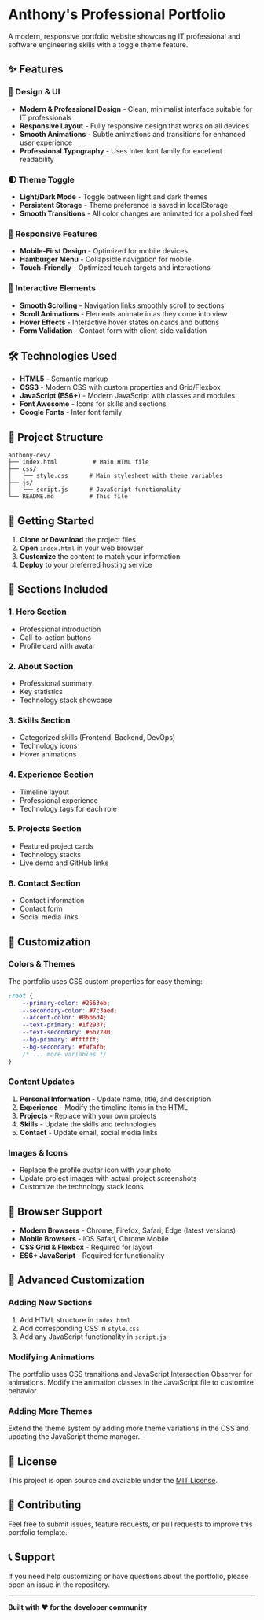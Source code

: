 # Anthony's Professional Portfolio

A modern, responsive portfolio website showcasing IT professional and software engineering skills with a toggle theme feature.

## ✨ Features

### 🎨 Design & UI
- **Modern & Professional Design** - Clean, minimalist interface suitable for IT professionals
- **Responsive Layout** - Fully responsive design that works on all devices
- **Smooth Animations** - Subtle animations and transitions for enhanced user experience
- **Professional Typography** - Uses Inter font family for excellent readability

### 🌓 Theme Toggle
- **Light/Dark Mode** - Toggle between light and dark themes
- **Persistent Storage** - Theme preference is saved in localStorage
- **Smooth Transitions** - All color changes are animated for a polished feel

### 📱 Responsive Features
- **Mobile-First Design** - Optimized for mobile devices
- **Hamburger Menu** - Collapsible navigation for mobile
- **Touch-Friendly** - Optimized touch targets and interactions

### 🚀 Interactive Elements
- **Smooth Scrolling** - Navigation links smoothly scroll to sections
- **Scroll Animations** - Elements animate in as they come into view
- **Hover Effects** - Interactive hover states on cards and buttons
- **Form Validation** - Contact form with client-side validation

## 🛠️ Technologies Used

- **HTML5** - Semantic markup
- **CSS3** - Modern CSS with custom properties and Grid/Flexbox
- **JavaScript (ES6+)** - Modern JavaScript with classes and modules
- **Font Awesome** - Icons for skills and sections
- **Google Fonts** - Inter font family

## 📁 Project Structure

```
anthony-dev/
├── index.html          # Main HTML file
├── css/
│   └── style.css      # Main stylesheet with theme variables
├── js/
│   └── script.js      # JavaScript functionality
└── README.md          # This file
```

## 🚀 Getting Started

1. **Clone or Download** the project files
2. **Open** `index.html` in your web browser
3. **Customize** the content to match your information
4. **Deploy** to your preferred hosting service

## 🎯 Sections Included

### 1. **Hero Section**
- Professional introduction
- Call-to-action buttons
- Profile card with avatar

### 2. **About Section**
- Professional summary
- Key statistics
- Technology stack showcase

### 3. **Skills Section**
- Categorized skills (Frontend, Backend, DevOps)
- Technology icons
- Hover animations

### 4. **Experience Section**
- Timeline layout
- Professional experience
- Technology tags for each role

### 5. **Projects Section**
- Featured project cards
- Technology stacks
- Live demo and GitHub links

### 6. **Contact Section**
- Contact information
- Contact form
- Social media links

## 🎨 Customization

### Colors & Themes
The portfolio uses CSS custom properties for easy theming:

```css
:root {
    --primary-color: #2563eb;
    --secondary-color: #7c3aed;
    --accent-color: #06b6d4;
    --text-primary: #1f2937;
    --text-secondary: #6b7280;
    --bg-primary: #ffffff;
    --bg-secondary: #f9fafb;
    /* ... more variables */
}
```

### Content Updates
1. **Personal Information** - Update name, title, and description
2. **Experience** - Modify the timeline items in the HTML
3. **Projects** - Replace with your own projects
4. **Skills** - Update the skills and technologies
5. **Contact** - Update email, social media links

### Images & Icons
- Replace the profile avatar icon with your photo
- Update project images with actual project screenshots
- Customize the technology stack icons

## 📱 Browser Support

- **Modern Browsers** - Chrome, Firefox, Safari, Edge (latest versions)
- **Mobile Browsers** - iOS Safari, Chrome Mobile
- **CSS Grid & Flexbox** - Required for layout
- **ES6+ JavaScript** - Required for functionality

## 🔧 Advanced Customization

### Adding New Sections
1. Add HTML structure in `index.html`
2. Add corresponding CSS in `style.css`
3. Add any JavaScript functionality in `script.js`

### Modifying Animations
The portfolio uses CSS transitions and JavaScript Intersection Observer for animations. Modify the animation classes in the JavaScript file to customize behavior.

### Adding More Themes
Extend the theme system by adding more theme variations in the CSS and updating the JavaScript theme manager.

## 📄 License

This project is open source and available under the [MIT License](LICENSE).

## 🤝 Contributing

Feel free to submit issues, feature requests, or pull requests to improve this portfolio template.

## 📞 Support

If you need help customizing or have questions about the portfolio, please open an issue in the repository.

---

**Built with ❤️ for the developer community**
